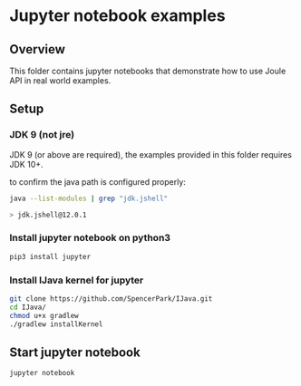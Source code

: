 Jupyter notebook examples
=========================

## Overview

This folder contains jupyter notebooks that demonstrate how to use Joule API in real world examples. 

## Setup

### JDK 9 (not jre)

JDK 9 (or above are required), the examples provided in this folder requires JDK 10+.

to confirm the java path is configured properly:

```bash
java --list-modules | grep "jdk.jshell"

> jdk.jshell@12.0.1
```

### Install jupyter notebook on python3

```bash
pip3 install jupyter

```

### Install IJava kernel for jupyter

```bash
git clone https://github.com/SpencerPark/IJava.git
cd IJava/
chmod u+x gradlew
./gradlew installKernel
```

## Start jupyter notebook

```bash
jupyter notebook
```




